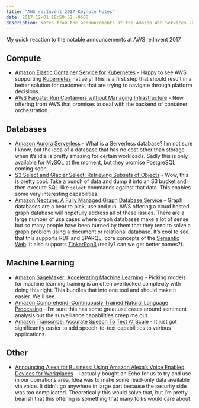 ```yaml
---
title: "AWS re:Invent 2017 Keynote Notes"
date: 2017-12-01 18:50:52 -0600
description: Notes from the announcements at the Amazon Web Services 2017 Keynote
---
```


My quick reaction to the notable announcements at AWS re:Invent 2017.

## Compute

  - [Amazon Elastic Container Service for Kubernetes](https://aws.amazon.com/blogs/aws/amazon-elastic-container-service-for-kubernetes/) - Happy to see AWS supporting [Kubernetes](https://kubernetes.io) natively! This is a first step that should result in a better solution for customers that are trying to navigate through platform decisions.
  - [AWS Fargate: Run Containers without Managing Infrastructure](https://aws.amazon.com/blogs/aws/aws-fargate/) - New offering from AWS that promises to deal with the backend of container orchestration.

## Databases

  - [Amazon Aurora Serverless](https://aws.amazon.com/blogs/aws/in-the-works-amazon-aurora-serverless/) - What is a Serverless database? I’m not sure I know, but the idea of a database that has no cost other than storage when it’s idle is pretty amazing for certain workloads. Sadly this is only available for MySQL at the moment, but they promise PostgreSQL coming soon.
  - [S3 Select and Glacier Select: Retrieving Subsets of Objects](https://aws.amazon.com/blogs/aws/s3-glacier-select/) - Wow, this is pretty cool. Take a bunch of data and dump it into an S3 bucket and then execute SQL-like `select` commands against that data. This enables some very interesting capabilities.
  - [Amazon Neptune: A Fully Managed Graph Database Service](https://aws.amazon.com/blogs/aws/amazon-neptune-a-fully-managed-graph-database-service/) - Graph databases are a bear to pick, use and run. AWS offering a cloud hosted graph database will hopefully address all of these issues. There are a large number of use cases where graph databases make a lot of sense but so many people have been burned by them that they tend to solve a graph problem using a document or relational database. It’s cool to see that this supports RDF and SPARQL, core concepts of the [Semantic Web](https://www.w3.org/standards/semanticweb/). It also supports [TinkerPop3](https://tinkerpop.apache.org/) (really? can we get better names?).

## Machine Learning

  - [Amazon SageMaker: Accelerating Machine Learning](https://aws.amazon.com/blogs/aws/sagemaker/) - Picking models for machine learning training is an often overlooked complexity with doing this right. This bundles that into one tool and should make it easier. We'll see.
  - [Amazon Comprehend: Continuously Trained Natural Language Processing](https://aws.amazon.com/blogs/aws/amazon-comprehend-continuously-trained-natural-language-processing/) - I’m sure this has some great use cases around sentiment analysis but the surveillance capabilities creep me out.
  - [Amazon Transcribe: Accurate Speech To Text At Scale](https://aws.amazon.com/blogs/aws/amazon-transcribe-scalable-and-accurate-automatic-speech-recognition/) - It just got significantly easier to add speech-to-text capabilities to various applications.

## Other

  - [Announcing Alexa for Business: Using Amazon Alexa’s Voice Enabled Devices for Workplaces](https://aws.amazon.com/blogs/aws/launch-announcing-alexa-for-business-using-amazon-alexas-voice-enabled-devices-for-workplaces/) - I actually bought an Echo for us to try and use in our operations area. Idea was to make some read-only data available via voice. It didn't go anywhere in large part because the security side was too complicated. Theoretically this would solve that, but I’m pretty bearish that this offering is something that many folks would care about.


